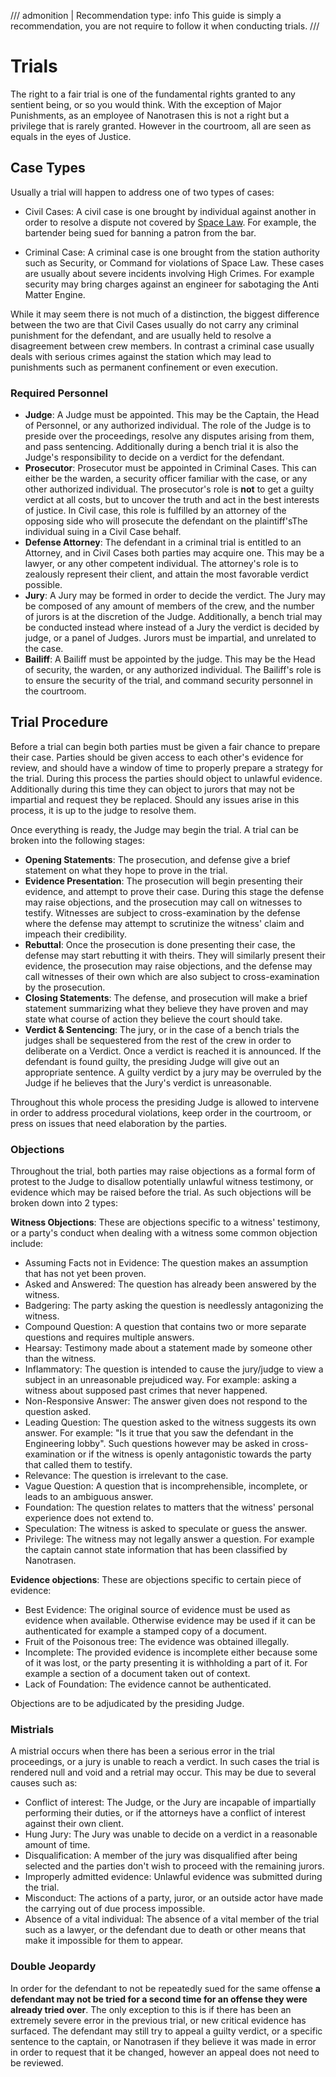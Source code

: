 /// admonition | Recommendation
    type: info
This guide is simply a recommendation, you are not require to follow it when conducting trials.
///
	
# Trials

The right to a fair trial is one of the fundamental rights granted to any sentient being, or so you would think. With the exception of Major Punishments, as an employee of Nanotrasen this is not a right but a privilege that is rarely granted. However in the courtroom, all are seen as equals in the eyes of Justice. 

## Case Types

Usually a trial will happen to address one of two types of cases:

- Civil Cases: A civil case is one brought by individual against another in order to resolve a dispute not covered by [Space Law](space-law.md). For example, the bartender being sued for banning a patron from the bar.

- Criminal Case: A criminal case is one brought from the station authority such as Security, or Command for violations of Space Law. These cases are usually about severe incidents involving High Crimes. For example security may bring charges against an engineer for sabotaging the Anti Matter Engine.

While it may seem there is not much of a distinction, the biggest difference between the two are that Civil Cases usually do not carry any criminal punishment for the defendant, and are usually held to resolve a disagreement between crew members. In contrast a criminal case usually deals with serious crimes against the station which may lead to punishments such as permanent confinement or even execution.

### Required Personnel

- **Judge**: A Judge must be appointed. This may be the Captain, the Head of Personnel, or any authorized individual. The role of the Judge is to preside over the proceedings, resolve any disputes arising from them, and pass sentencing. Additionally during a bench trial it is also the Judge's responsibility to decide on a verdict for the defendant.
- **Prosecutor**: Prosecutor must be appointed in Criminal Cases. This can either be the warden, a security officer familiar with the case, or any other authorized individual. The prosecutor's role is **not** to get a guilty verdict at all costs, but to uncover the truth and act in the best interests of justice. In Civil case, this role is fulfilled by an attorney of the opposing side who will prosecute the defendant on the plaintiff's<ref>The individual suing in a Civil Case</ref> behalf.
- **Defense Attorney**: The defendant in a criminal trial is entitled to an Attorney, and in Civil Cases both parties may acquire one. This may be a lawyer, or any other competent individual. The attorney's role is to zealously represent their client, and attain the most favorable verdict possible.
- **Jury**: A Jury may be formed in order to decide the verdict. The Jury may be composed of any amount of members of the crew, and the number of jurors is at the discretion of the Judge. Additionally, a bench trial may be conducted instead where instead of a Jury the verdict is decided by judge, or a panel of Judges. Jurors must be impartial, and unrelated to the case.
- **Bailiff**: A Bailiff must be appointed by the judge. This may be the Head of security, the warden, or any authorized individual. The Bailiff's role is to ensure the security of the trial, and command security personnel in the courtroom.

## Trial Procedure

Before a trial can begin both parties must be given a fair chance to prepare their case. Parties should be given access to each other's evidence for review, and should have a window of time to properly prepare a strategy for the trial. During this process the parties should object to unlawful evidence. Additionally during this time they can object to jurors that may not be impartial and request they be replaced. Should any issues arise in this process, it is up to the judge to resolve them.

Once everything is ready, the Judge may begin the trial. A trial can be broken into the following stages:

- **Opening Statements**: The prosecution, and defense give a brief statement on what they hope to prove in the trial.
- **Evidence Presentation**: The prosecution will begin presenting their evidence, and attempt to prove their case. During this stage the defense may raise objections, and the prosecution may call on witnesses to testify. Witnesses are subject to cross-examination by the defense where the defense may attempt to scrutinize the witness' claim and impeach their credibility. 
- **Rebuttal**: Once the prosecution is done presenting their case, the defense may start rebutting it with theirs. They will similarly present their evidence, the prosecution may raise objections, and the defense may call witnesses of their own which are also subject to cross-examination by the prosecution. 
- **Closing Statements**: The defense, and prosecution will make a brief statement summarizing what they believe they have proven and may state what  course of action they believe the court should take. 
- **Verdict & Sentencing**: The jury, or in the case of a bench trials the judges shall be sequestered from the rest of the crew in order to deliberate on a Verdict. Once a verdict is reached it is announced. If the defendant is found guilty, the presiding Judge will give out an appropriate sentence. A guilty verdict by a jury may be overruled by the Judge if he believes that the Jury's verdict is unreasonable.

Throughout this whole process the presiding Judge is allowed to intervene in order to address procedural violations, keep order in the courtroom, or press on issues that need elaboration by the parties.

### Objections

Throughout the trial, both parties may raise objections as a formal form of protest to the Judge to disallow potentially unlawful witness testimony, or evidence which may be raised before the trial. As such objections will be broken down into 2 types: 

**Witness Objections**: These are objections specific to a witness' testimony, or a party's conduct when dealing with a witness some common objection include:

- Assuming Facts not in Evidence: The question makes an assumption that has not yet been proven.
- Asked and Answered: The question has already been answered by the witness.
- Badgering: The party asking the question is needlessly antagonizing the witness.
- Compound Question: A question that contains two or more separate questions and requires multiple answers.
- Hearsay: Testimony made about a statement made by someone other than the witness.
- Inflammatory: The question is intended to cause the jury/judge to view a subject in an unreasonable prejudiced way. For example: asking a witness about supposed past crimes that never happened.
- Non-Responsive Answer: The answer given does not respond to the question asked.
- Leading Question: The question asked to the witness suggests its own answer. For example: "Is it true that you saw the defendant in the Engineering lobby". Such questions however may be asked in cross-examination or if the witness is openly antagonistic towards the party that called them to testify.
- Relevance: The question is irrelevant to the case.
- Vague Question: A question that is incomprehensible, incomplete, or leads to an ambiguous answer.
- Foundation: The question relates to matters that the witness' personal experience does not extend to.
- Speculation: The witness is asked to speculate or guess the answer.
- Privilege: The witness may not legally answer a question. For example the captain cannot state information that has been classified by Nanotrasen.


**Evidence objections**: These are objections specific to certain piece of evidence:

- Best Evidence: The original source of evidence must be used as evidence when available. Otherwise evidence may be used if it can be authenticated for example a stamped copy of a document.
- Fruit of the Poisonous tree: The evidence was obtained illegally.
- Incomplete: The provided evidence is incomplete either because some of it was lost, or the party presenting it is withholding a part of it. For example a section of a document taken out of context.
- Lack of Foundation: The evidence cannot be authenticated.

Objections are to be adjudicated by the presiding Judge.

### Mistrials

A mistrial occurs when there has been a serious error in the trial proceedings, or a jury is unable to reach a verdict. In such cases the trial is rendered null and void and a retrial may occur. This may be due to several causes such as:

- Conflict of interest: The Judge, or the Jury are incapable of impartially performing their duties, or if the attorneys have a conflict of interest against their own client.
- Hung Jury: The Jury was unable to decide on a verdict in a reasonable amount of time.
- Disqualification: A member of the jury was disqualified after being selected and the parties don't wish to proceed with the remaining jurors.
- Improperly admitted evidence: Unlawful evidence was submitted during the trial.
- Misconduct: The actions of a party, juror, or an outside actor have made the carrying out of due process impossible.
- Absence of a vital individual: The absence of a vital member of the trial such as a lawyer, or the defendant due to death or other means that make it impossible for them to appear.

### Double Jeopardy

In order for the defendant to not be repeatedly sued for the same offense **a defendant may not be tried for a second time for an offense they were already tried over**. The only exception to this is if there has been an extremely severe error in the previous trial, or new critical evidence has surfaced. The defendant may still try to appeal a guilty verdict, or a specific sentence to the captain, or Nanotrasen if they believe it was made in error in order to request that it be changed, however an appeal does not need to be reviewed.